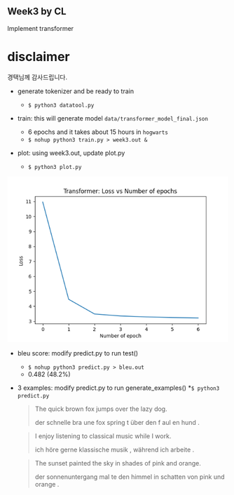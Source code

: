 ## Week3 by CL  

Implement transformer 

# disclaimer 

경택님께 감사드립니다. 

- generate tokenizer and be ready to train 
  * `$ python3 datatool.py`

- train: this will generate model `data/transformer_model_final.json`
  * 6 epochs and it takes about 15 hours in `hogwarts`  
  * `$ nohup python3 train.py > week3.out &`

- plot: using week3.out, update plot.py
  * `$ python3 plot.py`
    
![image](https://github.com/cl-corca/NLP-study/blob/main/week3/assets/loss.png?raw=true)

- bleu score: modify predict.py to run test()   
  * `$ nohup python3 predict.py > bleu.out`
  * 0.482 (48.2%) 

- 3 examples: modify predict.py to run generate_examples()
  *`$ python3 predict.py`

  >The quick brown fox jumps over the lazy dog.
  >
  >der schnelle bra une fox spring t über den f aul en hund .

  >I enjoy listening to classical music while I work.
  >
  >ich höre gerne klassische musik , während ich arbeite .

  >The sunset painted the sky in shades of pink and orange.
  >
  >der sonnenuntergang mal te den himmel in schatten von pink und orange .


  



  
